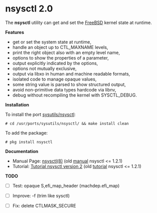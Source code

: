 nsysctl 2.0
===========

The **nsysctl** utility can get and set the [FreeBSD](http://www.freebsd.org)
kernel state at runtime.

**Features**

 * get or set the system state at runtime,
 * handle an object up to CTL\_MAXNAME levels,
 * print the right object also with an empty level name,
 * options to show the properties of a parameter,
 * output explicitly indicated by the options,
 * options not mutually exclusive,
 * output via libxo in human and machine readable formats,
 * isolated code to manage opaque values,
 * some string value is parsed to show structured output,
 * avoid non-primitive data types hardcode via libnv,
 * debug without recompiling the kernel with SYSCTL\_DEBUG.

**Installation**

To install the port [sysutils/nsysctl](https://www.freshports.org/sysutils/nsysctl):

    # cd /usr/ports/sysutils/nsysctl/ && make install clean

To add the package:

    # pkg install nsysctl

**Documentation**

 * Manual Page: [nsysctl(8)](https://alfonsosiciliano.gitlab.io/posts/2021-03-07-manual-nsysctl-2.html)
   (old [manual](https://alfonsosiciliano.gitlab.io/posts/2019-02-23-manual-nsysctl.html)
   nsysctl <= 1.2.1)
 * Tutorial:
   [Tutorial nsysctl version 2](https://alfonsosiciliano.gitlab.io/posts/2021-03-08-tutorial-nsysctl-2.html)
   (old [tutorial](https://alfonsosiciliano.gitlab.io/posts/2019-02-19-nsysctl-tutorial.html)
   nsysctl <= 1.2.1)

**TODO**

 * [ ] Test: opaque S,efi\_map\_header (machdep.efi\_map)
 * [ ] Improve: -f (trim like sysctl)
 * [ ] Fix: delete CTLMASK\_SECURE


